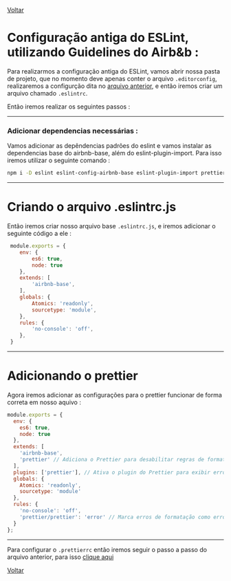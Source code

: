 [Voltar](./initProject.md)

# Configuração antiga do ESLint, utilizando Guidelines do Airb&b :

Para realizarmos a configuração antiga do ESLint, vamos abrir nossa pasta de projeto, que no momento deve apenas conter o arquivo `.editorconfig`, realizaremos a configurção dita no [arquivo anterior](./initProject.md), e então iremos criar um arquivo chamado `.eslintrc`.

Então iremos realizar os seguintes passos :

---

### Adicionar dependencias necessárias :

Vamos adicionar as depêndencias padrões do eslint e vamos instalar as dependencias base do airbnb-base, além do eslint-plugin-import. Para isso iremos utilizar o seguinte comando :

```bash
npm i -D eslint eslint-config-airbnb-base eslint-plugin-import prettier eslint-config-prettier eslint-plugin-prettier
```

---

# Criando o arquivo .eslintrc.js

Então iremos criar nosso arquivo base `.eslintrc.js`, e iremos adicionar o seguinte código a ele :

```javascript
 module.exports = {
    env: {
        es6: true,
        node: true
    },
    extends: [
        'airbnb-base',
    ],
    globals: {
        Atomics: 'readonly',
        sourcetype: 'module',
    },
    rules: {
        'no-console': 'off',
    },
 }
```

---

# Adicionando o prettier

Agora iremos adicionar as configurações para o prettier funcionar de forma correta em nosso aquivo :

```javascript
module.exports = {
  env: {
    es6: true,
    node: true
  },
  extends: [
    'airbnb-base',
    'prettier' // Adiciona o Prettier para desabilitar regras de formatação conflitantes do ESLint
  ],
  plugins: ['prettier'], // Ativa o plugin do Prettier para exibir erros de formatação
  globals: {
    Atomics: 'readonly',
    sourcetype: 'module'
  },
  rules: {
    'no-console': 'off',
    'prettier/prettier': 'error' // Marca erros de formatação como erros no ESLint
  }
};
```

---

Para configurar o `.prettierrc` então iremos seguir o passo a passo do arquivo anterior, para isso [clique aqui](./initProject.md#configurando-arquivo-do-prettier)

[Voltar](./initProject.md)

